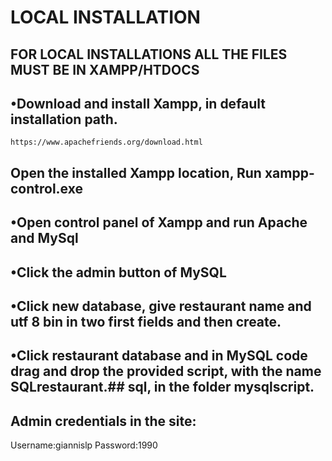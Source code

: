 # LOCAL INSTALLATION

## FOR LOCAL INSTALLATIONS ALL THE FILES MUST BE IN XAMPP/HTDOCS

## •Download and install Xampp, in default installation path.

    https://www.apachefriends.org/download.html

## Open the installed Xampp location, Run xampp-control.exe

## •Open control panel of Xampp and run Apache and MySql

## •Click the admin button of MySQL

## •Click new database, give restaurant name and utf 8 bin in two first fields and then create.

## •Click restaurant database and in MySQL code drag and drop the provided script, with the name SQLrestaurant.## sql, in the folder mysqlscript.

## Admin credentials in the site:

Username:giannislp
Password:1990
